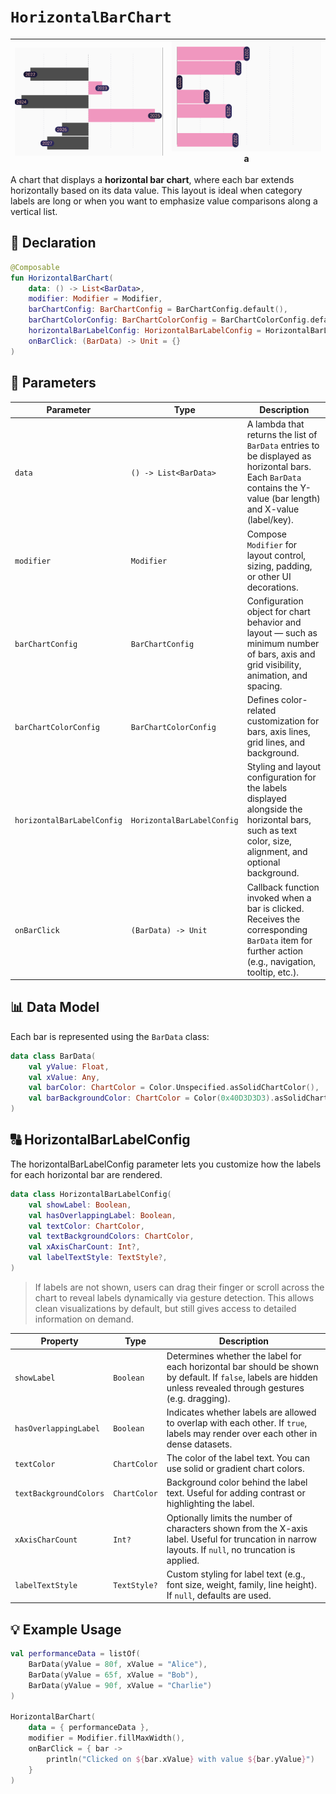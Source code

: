# `HorizontalBarChart`

| ![horizontalChart_01.png](../site/img/bar/horizontalChart_01.png) | ![horizontalChart_02.png](../site/img/bar/horizontalChart_02.png)a | 
|-------------------------------------------------------------------|--------------------------------------------------------------------|

A chart that displays a **horizontal bar chart**, where each bar extends horizontally based on its
data value. This layout is ideal when category labels are long or when you want to emphasize value
comparisons along a vertical list.

## 🧱 Declaration

```kotlin
@Composable
fun HorizontalBarChart(
    data: () -> List<BarData>,
    modifier: Modifier = Modifier,
    barChartConfig: BarChartConfig = BarChartConfig.default(),
    barChartColorConfig: BarChartColorConfig = BarChartColorConfig.default(),
    horizontalBarLabelConfig: HorizontalBarLabelConfig = HorizontalBarLabelConfig.default(),
    onBarClick: (BarData) -> Unit = {}
)
```

## 🔧 Parameters

| Parameter                  | Type                       | Description                                                                                                                                                       |
|----------------------------|----------------------------|-------------------------------------------------------------------------------------------------------------------------------------------------------------------|
| `data`                     | `() -> List<BarData>`      | A lambda that returns the list of `BarData` entries to be displayed as horizontal bars. Each `BarData` contains the Y-value (bar length) and X-value (label/key). |
| `modifier`                 | `Modifier`                 | Compose `Modifier` for layout control, sizing, padding, or other UI decorations.                                                                                  |
| `barChartConfig`           | `BarChartConfig`           | Configuration object for chart behavior and layout — such as minimum number of bars, axis and grid visibility, animation, and spacing.                            |
| `barChartColorConfig`      | `BarChartColorConfig`      | Defines color-related customization for bars, axis lines, grid lines, and background.                                                                             |
| `horizontalBarLabelConfig` | `HorizontalBarLabelConfig` | Styling and layout configuration for the labels displayed alongside the horizontal bars, such as text color, size, alignment, and optional background.            |
| `onBarClick`               | `(BarData) -> Unit`        | Callback function invoked when a bar is clicked. Receives the corresponding `BarData` item for further action (e.g., navigation, tooltip, etc.).                  |

## 📊 Data Model

Each bar is represented using the `BarData` class:

```kotlin
data class BarData(
    val yValue: Float,
    val xValue: Any,
    val barColor: ChartColor = Color.Unspecified.asSolidChartColor(),
    val barBackgroundColor: ChartColor = Color(0x40D3D3D3).asSolidChartColor(),
)
```

## 🔠 HorizontalBarLabelConfig

The horizontalBarLabelConfig parameter lets you customize how the labels for each horizontal bar are
rendered.

```kotlin
data class HorizontalBarLabelConfig(
    val showLabel: Boolean,
    val hasOverlappingLabel: Boolean,
    val textColor: ChartColor,
    val textBackgroundColors: ChartColor,
    val xAxisCharCount: Int?,
    val labelTextStyle: TextStyle?,
)
```

> If labels are not shown, users can drag their finger or scroll across the chart to reveal labels
> dynamically via gesture detection. This allows clean visualizations by default, but still gives
> access to detailed information on demand.

| Property               | Type         | Description                                                                                                                                                      |
|------------------------|--------------|------------------------------------------------------------------------------------------------------------------------------------------------------------------|
| `showLabel`            | `Boolean`    | Determines whether the label for each horizontal bar should be shown by default. If `false`, labels are hidden unless revealed through gestures (e.g. dragging). |
| `hasOverlappingLabel`  | `Boolean`    | Indicates whether labels are allowed to overlap with each other. If `true`, labels may render over each other in dense datasets.                                 |
| `textColor`            | `ChartColor` | The color of the label text. You can use solid or gradient chart colors.                                                                                         |
| `textBackgroundColors` | `ChartColor` | Background color behind the label text. Useful for adding contrast or highlighting the label.                                                                    |
| `xAxisCharCount`       | `Int?`       | Optionally limits the number of characters shown from the X-axis label. Useful for truncation in narrow layouts. If `null`, no truncation is applied.            |
| `labelTextStyle`       | `TextStyle?` | Custom styling for label text (e.g., font size, weight, family, line height). If `null`, defaults are used.                                                      |

## 💡 Example Usage

```kotlin
val performanceData = listOf(
    BarData(yValue = 80f, xValue = "Alice"),
    BarData(yValue = 65f, xValue = "Bob"),
    BarData(yValue = 90f, xValue = "Charlie")
)

HorizontalBarChart(
    data = { performanceData },
    modifier = Modifier.fillMaxWidth(),
    onBarClick = { bar ->
        println("Clicked on ${bar.xValue} with value ${bar.yValue}")
    }
)
```
